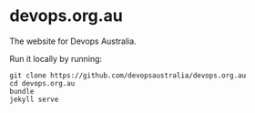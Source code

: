 # devops.org.au

The website for Devops Australia.

Run it locally by running:

```
git clone https://github.com/devopsaustralia/devops.org.au
cd devops.org.au
bundle
jekyll serve
```
